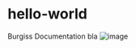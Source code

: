 # hello-world
Burgiss Documentation
bla
![image](https://user-images.githubusercontent.com/36575173/116493505-92c01a00-a8a7-11eb-8c37-c8e736f6bc5a.png)

